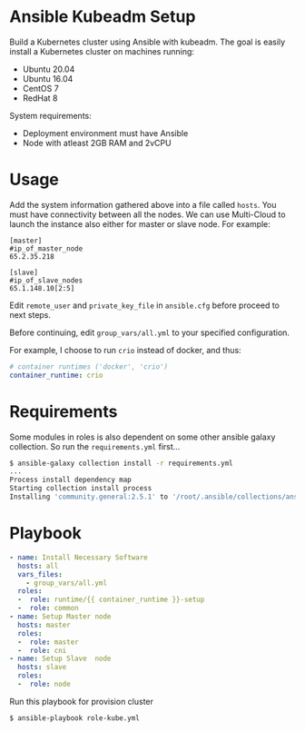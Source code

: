 # Ansible Kubeadm Setup

Build a Kubernetes cluster using Ansible with kubeadm. The goal is easily install a Kubernetes cluster on machines running:

  - Ubuntu 20.04
  - Ubuntu 16.04
  - CentOS 7
  - RedHat 8

System requirements:

  - Deployment environment must have Ansible
  - Node with atleast 2GB RAM and 2vCPU

# Usage

Add the system information gathered above into a file called `hosts`. You must have connectivity between all the nodes. We can use Multi-Cloud to launch the instance also either for master or slave node. 
For example:
```
[master]
#ip_of_master_node
65.2.35.218

[slave]
#ip_of_slave_nodes
65.1.148.10[2:5]
```

Edit `remote_user` and `private_key_file` in `ansible.cfg` before proceed to next steps. 

Before continuing, edit `group_vars/all.yml` to your specified configuration.

For example, I choose to run `crio` instead of docker, and thus:

```yaml
# container runtimes ('docker', 'crio')
container_runtime: crio
```

# Requirements

Some modules in roles is also dependent on some other ansible galaxy collection. So run the `requirements.yml` first...

```sh
$ ansible-galaxy collection install -r requirements.yml
...
Process install dependency map
Starting collection install process
Installing 'community.general:2.5.1' to '/root/.ansible/collections/ansible_collections/community/general'
```

# Playbook

```yaml
- name: Install Necessary Software
  hosts: all
  vars_files:
    - group_vars/all.yml
  roles:
  -  role: runtime/{{ container_runtime }}-setup
  -  role: common
- name: Setup Master node
  hosts: master
  roles:
  -  role: master
  -  role: cni
- name: Setup Slave  node
  hosts: slave
  roles:
  -  role: node
```

Run this playbook for provision cluster

```sh
$ ansible-playbook role-kube.yml
```
